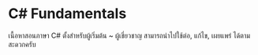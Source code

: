 # C# Fundamentals

เนื้อหาสอนภาษา C# ตั้งสำหรับผู้เริ่มต้น ~ ผู้เชี่ยวชาญ
สามารถนำไปใช้ต่อ, แก้ไข, เผยแพร่ ได้ตามสะดวกครับ